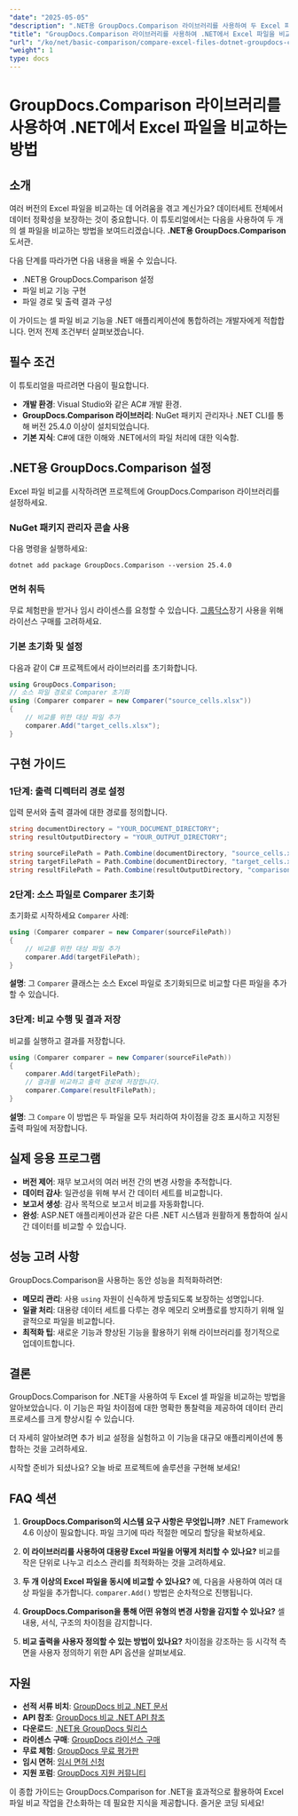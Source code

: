 ```yaml
---
"date": "2025-05-05"
"description": ".NET용 GroupDocs.Comparison 라이브러리를 사용하여 두 Excel 파일을 비교하는 방법을 알아보세요. 이 가이드에서는 설정, 구현 및 실제 적용 사례를 다룹니다."
"title": "GroupDocs.Comparison 라이브러리를 사용하여 .NET에서 Excel 파일을 비교하는 방법"
"url": "/ko/net/basic-comparison/compare-excel-files-dotnet-groupdocs-comparison/"
"weight": 1
type: docs
---
```

# GroupDocs.Comparison 라이브러리를 사용하여 .NET에서 Excel 파일을 비교하는 방법

## 소개

여러 버전의 Excel 파일을 비교하는 데 어려움을 겪고 계신가요? 데이터세트 전체에서 데이터 정확성을 보장하는 것이 중요합니다. 이 튜토리얼에서는 다음을 사용하여 두 개의 셀 파일을 비교하는 방법을 보여드리겠습니다. **.NET용 GroupDocs.Comparison** 도서관.

다음 단계를 따라가면 다음 내용을 배울 수 있습니다.
- .NET용 GroupDocs.Comparison 설정
- 파일 비교 기능 구현
- 파일 경로 및 출력 결과 구성

이 가이드는 셀 파일 비교 기능을 .NET 애플리케이션에 통합하려는 개발자에게 적합합니다. 먼저 전제 조건부터 살펴보겠습니다.

## 필수 조건

이 튜토리얼을 따르려면 다음이 필요합니다.
- **개발 환경**: Visual Studio와 같은 AC# 개발 환경.
- **GroupDocs.Comparison 라이브러리**: NuGet 패키지 관리자나 .NET CLI를 통해 버전 25.4.0 이상이 설치되었습니다.
- **기본 지식**: C#에 대한 이해와 .NET에서의 파일 처리에 대한 익숙함.

## .NET용 GroupDocs.Comparison 설정

Excel 파일 비교를 시작하려면 프로젝트에 GroupDocs.Comparison 라이브러리를 설정하세요.

### NuGet 패키지 관리자 콘솔 사용
다음 명령을 실행하세요:
```shell
dotnet add package GroupDocs.Comparison --version 25.4.0
```

### 면허 취득
무료 체험판을 받거나 임시 라이센스를 요청할 수 있습니다. [그룹닥스](https://purchase.groupdocs.com/temporary-license/)장기 사용을 위해 라이선스 구매를 고려하세요.

### 기본 초기화 및 설정
다음과 같이 C# 프로젝트에서 라이브러리를 초기화합니다.
```csharp
using GroupDocs.Comparison;
// 소스 파일 경로로 Comparer 초기화
using (Comparer comparer = new Comparer("source_cells.xlsx"))
{
    // 비교를 위한 대상 파일 추가
    comparer.Add("target_cells.xlsx");
}
```

## 구현 가이드

### 1단계: 출력 디렉터리 경로 설정
입력 문서와 출력 결과에 대한 경로를 정의합니다.
```csharp
string documentDirectory = "YOUR_DOCUMENT_DIRECTORY";
string resultOutputDirectory = "YOUR_OUTPUT_DIRECTORY";

string sourceFilePath = Path.Combine(documentDirectory, "source_cells.xlsx");
string targetFilePath = Path.Combine(documentDirectory, "target_cells.xlsx");
string resultFilePath = Path.Combine(resultOutputDirectory, "comparison_result.xlsx");
```

### 2단계: 소스 파일로 Comparer 초기화
초기화로 시작하세요 `Comparer` 사례:
```csharp
using (Comparer comparer = new Comparer(sourceFilePath))
{
    // 비교를 위한 대상 파일 추가
    comparer.Add(targetFilePath);
}
```
**설명**: 그 `Comparer` 클래스는 소스 Excel 파일로 초기화되므로 비교할 다른 파일을 추가할 수 있습니다.

### 3단계: 비교 수행 및 결과 저장
비교를 실행하고 결과를 저장합니다.
```csharp
using (Comparer comparer = new Comparer(sourceFilePath))
{
    comparer.Add(targetFilePath);
    // 결과를 비교하고 출력 경로에 저장합니다.
    comparer.Compare(resultFilePath);
}
```
**설명**: 그 `Compare` 이 방법은 두 파일을 모두 처리하여 차이점을 강조 표시하고 지정된 출력 파일에 저장합니다.

## 실제 응용 프로그램

- **버전 제어**: 재무 보고서의 여러 버전 간의 변경 사항을 추적합니다.
- **데이터 감사**: 일관성을 위해 부서 간 데이터 세트를 비교합니다.
- **보고서 생성**: 감사 목적으로 보고서 비교를 자동화합니다.
- **완성**: ASP.NET 애플리케이션과 같은 다른 .NET 시스템과 원활하게 통합하여 실시간 데이터를 비교할 수 있습니다.

## 성능 고려 사항

GroupDocs.Comparison을 사용하는 동안 성능을 최적화하려면:

- **메모리 관리**: 사용 `using` 자원이 신속하게 방출되도록 보장하는 성명입니다.
- **일괄 처리**: 대용량 데이터 세트를 다루는 경우 메모리 오버플로를 방지하기 위해 일괄적으로 파일을 비교합니다.
- **최적화 팁**: 새로운 기능과 향상된 기능을 활용하기 위해 라이브러리를 정기적으로 업데이트합니다.

## 결론

GroupDocs.Comparison for .NET을 사용하여 두 Excel 셀 파일을 비교하는 방법을 알아보았습니다. 이 기능은 파일 차이점에 대한 명확한 통찰력을 제공하여 데이터 관리 프로세스를 크게 향상시킬 수 있습니다.

더 자세히 알아보려면 추가 비교 설정을 실험하고 이 기능을 대규모 애플리케이션에 통합하는 것을 고려하세요.

시작할 준비가 되셨나요? 오늘 바로 프로젝트에 솔루션을 구현해 보세요!

## FAQ 섹션

1. **GroupDocs.Comparison의 시스템 요구 사항은 무엇입니까?** 
   .NET Framework 4.6 이상이 필요합니다. 파일 크기에 따라 적절한 메모리 할당을 확보하세요.

2. **이 라이브러리를 사용하여 대용량 Excel 파일을 어떻게 처리할 수 있나요?**
   비교를 작은 단위로 나누고 리소스 관리를 최적화하는 것을 고려하세요.

3. **두 개 이상의 Excel 파일을 동시에 비교할 수 있나요?**
   예, 다음을 사용하여 여러 대상 파일을 추가합니다. `comparer.Add()` 방법은 순차적으로 진행됩니다.

4. **GroupDocs.Comparison을 통해 어떤 유형의 변경 사항을 감지할 수 있나요?**
   셀 내용, 서식, 구조의 차이점을 감지합니다.

5. **비교 출력을 사용자 정의할 수 있는 방법이 있나요?**
   차이점을 강조하는 등 시각적 측면을 사용자 정의하기 위한 API 옵션을 살펴보세요.

## 자원

- **선적 서류 비치**: [GroupDocs 비교 .NET 문서](https://docs.groupdocs.com/comparison/net/)
- **API 참조**: [GroupDocs 비교 .NET API 참조](https://reference.groupdocs.com/comparison/net/)
- **다운로드**: [.NET용 GroupDocs 릴리스](https://releases.groupdocs.com/comparison/net/)
- **라이센스 구매**: [GroupDocs 라이선스 구매](https://purchase.groupdocs.com/buy)
- **무료 체험**: [GroupDocs 무료 평가판](https://releases.groupdocs.com/comparison/net/)
- **임시 면허**: [임시 면허 신청](https://purchase.groupdocs.com/temporary-license/)
- **지원 포럼**: [GroupDocs 지원 커뮤니티](https://forum.groupdocs.com/c/comparison/)

이 종합 가이드는 GroupDocs.Comparison for .NET을 효과적으로 활용하여 Excel 파일 비교 작업을 간소화하는 데 필요한 지식을 제공합니다. 즐거운 코딩 되세요!